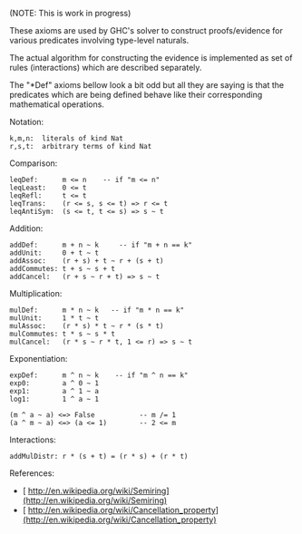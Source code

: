 
(NOTE: This is work in progress)


These axioms are used by GHC's solver to construct proofs/evidence for various predicates involving type-level naturals.


The actual algorithm for constructing the evidence is implemented as set of rules (interactions) which are described separately.


The "\*Def" axioms bellow look a bit odd but all they are saying is that the predicates which are being defined behave like their corresponding mathematical operations.


Notation:

```wiki
k,m,n:  literals of kind Nat
r,s,t:  arbitrary terms of kind Nat
```


Comparison:

```wiki
leqDef:      m <= n    -- if "m <= n"
leqLeast:    0 <= t
leqRefl:     t <= t
leqTrans:    (r <= s, s <= t) => r <= t
leqAntiSym:  (s <= t, t <= s) => s ~ t
```


Addition:

```wiki
addDef:      m + n ~ k     -- if "m + n == k"
addUnit:     0 + t ~ t
addAssoc:    (r + s) + t ~ r + (s + t)
addCommutes: t + s ~ s + t
addCancel:   (r + s ~ r + t) => s ~ t
```


Multiplication:

```wiki
mulDef:      m * n ~ k   -- if "m * n == k"
mulUnit:     1 * t ~ t
mulAssoc:    (r * s) * t ~ r * (s * t)
mulCommutes: t * s ~ s * t
mulCancel:   (r * s ~ r * t, 1 <= r) => s ~ t
```


Exponentiation:

```wiki
expDef:      m ^ n ~ k    -- if "m ^ n == k"
exp0:        a ^ 0 ~ 1
exp1:        a ^ 1 ~ a
log1:        1 ^ a ~ 1

(m ^ a ~ a) <=> False           -- m /= 1
(a ^ m ~ a) <=> (a <= 1)        -- 2 <= m
```


Interactions:

```wiki
addMulDistr: r * (s + t) = (r * s) + (r * t)
```


References:

- [ http://en.wikipedia.org/wiki/Semiring](http://en.wikipedia.org/wiki/Semiring)
- [ http://en.wikipedia.org/wiki/Cancellation_property](http://en.wikipedia.org/wiki/Cancellation_property)